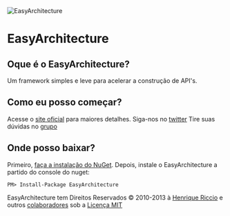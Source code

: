 <img src="http://easyarchitecture.org/images/logofull64.png" alt="EasyArchitecture">

EasyArchitecture
================================

Oque é o EasyArchitecture?
--------------------------------
Um framework simples e leve para acelerar a construção de API's.

Como eu posso começar?
--------------------------------
Acesse o [site oficial](http://easyarchitecture.org) para maiores detalhes.
Siga-nos no [twitter](https://twitter.com/easyarchitect)
Tire suas dúvidas no [grupo](https://groups.google.com/forum/#!forum/easyarchitectureframework)


Onde posso baixar?
--------------------------------
Primeiro, [faça a instalação do NuGet](http://docs.nuget.org/docs/start-here/installing-nuget). Depois, instale o EasyArchitecture a partido do console do nuget:

    PM> Install-Package EasyArchitecture

EasyArchitecture tem Direitos Reservados &copy; 2010-2013  à [Henrique Riccio](http://henriquericcio.com") e outros [colaboradores](https://github.com/EasyArchitecture?tab=members) sob a [Licença MIT](LICENSE.txt)

